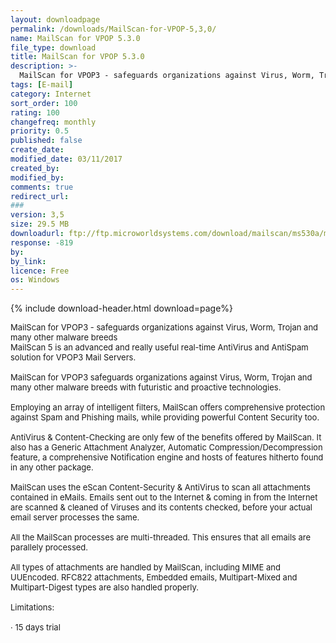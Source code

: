 ```yaml
---
layout: downloadpage
permalink: /downloads/MailScan-for-VPOP-5,3,0/
name: MailScan for VPOP 5.3.0
file_type: download
title: MailScan for VPOP 5.3.0
description: >-
  MailScan for VPOP3 - safeguards organizations against Virus, Worm, Trojan and many other malware breeds, MailScan proactively secures the network by ...
tags: [E-mail]
category: Internet
sort_order: 100
rating: 100
changefreq: monthly
priority: 0.5
published: false
create_date: 
modified_date: 03/11/2017
created_by: 
modified_by: 
comments: true
redirect_url: 
### 
version: 3,5
size: 29.5 MB
downloadurl: ftp://ftp.microworldsystems.com/download/mailscan/ms530a/msvp530a.exe
response: -819
by: 
by_link: 
licence: Free
os: Windows
---
```


{% include download-header.html download=page%}

<p style="fix-download-text !important">
<p><font size="2">MailScan for VPOP3 - safeguards organizations against Virus, Worm, Trojan and many other malware breeds <br />
MailScan 5 is an advanced and really useful real-time AntiVirus and AntiSpam solution for VPOP3 Mail Servers. <br />
<br />
MailScan for VPOP3 safeguards organizations against Virus, Worm, Trojan and many other malware breeds with futuristic and proactive technologies. <br />
<br />
Employing an array of intelligent filters, MailScan offers comprehensive protection <br />
against Spam and Phishing mails, while providing powerful Content Security too. <br />
<br />
AntiVirus &amp; Content-Checking are only few of the benefits offered by MailScan. It also has a Generic Attachment Analyzer, Automatic Compression/Decompression feature, a comprehensive Notification engine and hosts of features hitherto found in any other package. <br />
<br />
MailScan uses the eScan Content-Security &amp; AntiVirus to scan all attachments contained in eMails. Emails sent out to the Internet &amp; coming in from the Internet are scanned &amp; cleaned of Viruses and its contents checked, before your actual email server processes the same. <br />
<br />
All the MailScan processes are multi-threaded. This ensures that all emails are parallely processed. <br />
<br />
All types of attachments are handled by MailScan, including MIME and UUEncoded. RFC822 attachments, Embedded emails, Multipart-Mixed and Multipart-Digest types are also handled properly. <br />
<br />
Limitations: <br />
<br />
· 15 days trial <br />
<br />
</font></p></p>
